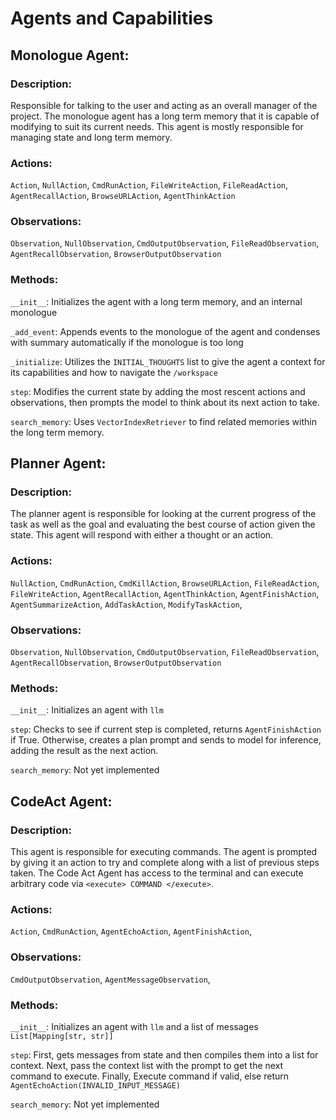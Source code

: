 # Agents and Capabilities

## Monologue Agent:

### Description:
Responsible for talking to the user and acting as an overall manager of the project. The monologue agent has a long term memory that it is capable of modifying to suit its current needs. This agent is mostly responsible for managing state and long term memory.

### Actions:
`Action`,
`NullAction`,
`CmdRunAction`,
`FileWriteAction`,
`FileReadAction`,
`AgentRecallAction`,
`BrowseURLAction`,
`AgentThinkAction`

### Observations:
`Observation`,
`NullObservation`,
`CmdOutputObservation`,
`FileReadObservation`,
`AgentRecallObservation`,
`BrowserOutputObservation`


### Methods:
`__init__`: Initializes the agent with a long term memory, and an internal monologue

`_add_event`: Appends events to the monologue of the agent and condenses with summary automatically if the monologue is too long

`_initialize`: Utilizes the `INITIAL_THOUGHTS` list to give the agent a context for its capabilities and how to navigate the `/workspace`

`step`: Modifies the current state by adding the most rescent actions and observations, then prompts the model to think about its next action to take. 

`search_memory`: Uses `VectorIndexRetriever` to find related memories within the long term memory.

## Planner Agent:

### Description:
The planner agent is responsible for looking at the current progress of the task as well as the goal and evaluating the best course of action given the state. This agent will respond with either a thought or an action.

### Actions:
`NullAction`,
`CmdRunAction`,
`CmdKillAction`,
`BrowseURLAction`,
`FileReadAction`,
`FileWriteAction`,
`AgentRecallAction`,
`AgentThinkAction`,
`AgentFinishAction`,
`AgentSummarizeAction`,
`AddTaskAction`,
`ModifyTaskAction`,


### Observations:
`Observation`,
`NullObservation`,
`CmdOutputObservation`,
`FileReadObservation`,
`AgentRecallObservation`,
`BrowserOutputObservation`

### Methods:
`__init__`: Initializes an agent with `llm`

`step`: Checks to see if current step is completed, returns `AgentFinishAction` if True. Otherwise, creates a plan prompt and sends to model for inference, adding the result as the next action.

`search_memory`: Not yet implemented

## CodeAct Agent:

### Description:
This agent is responsible for executing commands. The agent is prompted by giving it an action to try and complete along with a list of previous steps taken. The Code Act Agent has access to the terminal and can execute arbitrary code via `<execute> COMMAND </execute>`.  

### Actions:
`Action`,
`CmdRunAction`,
`AgentEchoAction`,
`AgentFinishAction`,

### Observations:
`CmdOutputObservation`,
`AgentMessageObservation`,

### Methods:
`__init__`: Initializes an agent with `llm` and a list of messages `List[Mapping[str, str]]`

`step`: First, gets messages from state and then compiles them into a list for context. Next, pass the context list with the prompt to get the next command to execute. Finally, Execute command if valid, else return `AgentEchoAction(INVALID_INPUT_MESSAGE)` 

`search_memory`: Not yet implemented